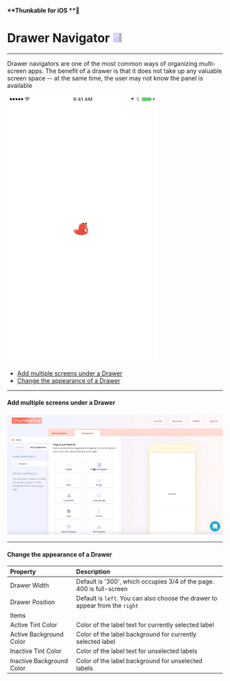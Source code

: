 #### **Thunkable for iOS **

# Drawer Navigator ![](/assets/drawer-nav-ios-icon.png)

---

Drawer navigators are one of the most common ways of organizing multi-screen apps. The benefit of a drawer is that it does not take up any valuable screen space -- at the same time, the user may not know the panel is available

![](/assets/nav-drawer-ios.gif)

* [Add multiple screens under a Drawer](#add-multiple-screens-under-a-drawer)
* [Change the appearance of a Drawer](#change-the-appearance-of-a-drawer)

---

#### Add multiple screens under a Drawer

![](/assets/multi-screen-ios-1.gif)

---

#### Change the appearance of a Drawer

| Property | Description |
| :--- | :--- |
| Drawer Width | Default is '300', which occupies 3/4 of the page. 400 is full-screen |
| Drawer Position | Default is `left`. You can also choose the drawer to appear from the `right` |
| Items |  |
| Active Tint Color | Color of the label text for currently selected label |
| Active Background Color | Color of the label background for currently selected label |
| Inactive Tint Color | Color of the label text for unselected labels |
| Inactive Background Color | Color of the label background for unselected labels |



